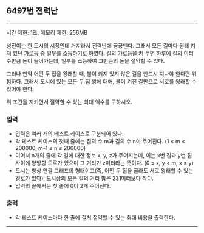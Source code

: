 ## 6497번 전력난

---

시간 제한: 1초, 메모리 제한: 256MB

성진이는 한 도시의 시장인데 거지라서 전력난에 끙끙댄다. 그래서 모든 길마다 원래 켜져 있던 가로등 중 일부를 소등하기로 하였다. 길의 가로등을 켜 두면 하루에 길의 미터 수만큼 돈이 들어가는데, 일부를 소등하여 그만큼의 돈을 절약할 수 있다.

그러나 만약 어떤 두 집을 왕래할 때, 불이 켜져 있지 않은 길을 반드시 지나야 한다면 위험하다. 그래서 도시에 있는 모든 두 집 쌍에 대해, 불이 켜진 길만으로 서로를 왕래할 수 있어야 한다.

위 조건을 지키면서 절약할 수 있는 최대 액수를 구하시오.

### 입력

- 입력은 여러 개의 테스트 케이스로 구분되어 있다.
- 각 테스트 케이스의 첫째 줄에는 집의 수 m과 길의 수 n이 주어진다. (1 ≤ m ≤ 200000, m-1 ≤ n ≤ 200000)
- 이어서 n개의 줄에 각 길에 대한 정보 x, y, z가 주어지는데, 이는 x번 집과 y번 집 사이에 양방향 도로가 있으며 그 거리가 z미터라는 뜻이다. (0 ≤ x, y < m, x ≠ y)
- 도시는 항상 연결 그래프의 형태이고(즉, 어떤 두 집을 골라도 서로 왕래할 수 있는 경로가 있다), 도시상의 모든 길의 거리 합은 231미터보다 작다.
- 입력의 끝에서는 첫 줄에 0이 2개 주어진다.

### 출력

- 각 테스트 케이스마다 한 줄에 걸쳐 절약할 수 있는 최대 비용을 출력한다.

---
~~~
~~~
